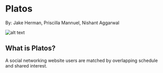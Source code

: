 # Platos
By: Jake Herman, Priscilla Mannuel, Nishant Aggarwal

![alt text](Screenshot_(2).png "Description goes here")

## What is Platos?

A social networking website users are matched by overlapping schedule and shared interest.
